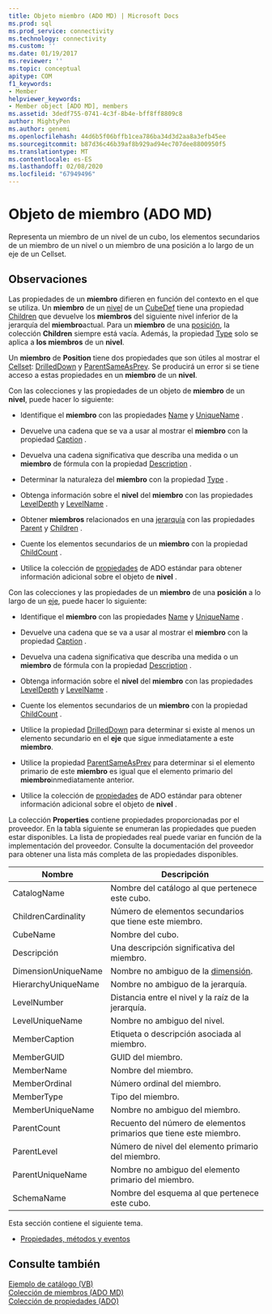 ```yaml
---
title: Objeto miembro (ADO MD) | Microsoft Docs
ms.prod: sql
ms.prod_service: connectivity
ms.technology: connectivity
ms.custom: ''
ms.date: 01/19/2017
ms.reviewer: ''
ms.topic: conceptual
apitype: COM
f1_keywords:
- Member
helpviewer_keywords:
- Member object [ADO MD], members
ms.assetid: 3dedf755-0741-4c3f-8b4e-bff8ff8809c8
author: MightyPen
ms.author: genemi
ms.openlocfilehash: 44d6b5f06bffb1cea786ba34d3d2aa8a3efb45ee
ms.sourcegitcommit: b87d36c46b39af8b929ad94ec707dee8800950f5
ms.translationtype: MT
ms.contentlocale: es-ES
ms.lasthandoff: 02/08/2020
ms.locfileid: "67949496"
---
```

# <a name="member-object-ado-md"></a>Objeto de miembro (ADO MD)
Representa un miembro de un nivel de un cubo, los elementos secundarios de un miembro de un nivel o un miembro de una posición a lo largo de un eje de un Cellset.  
  
## <a name="remarks"></a>Observaciones  
 Las propiedades de un **miembro** difieren en función del contexto en el que se utiliza. Un **miembro** de un [nivel](../../../ado/reference/ado-md-api/level-object-ado-md.md) de un [CubeDef](../../../ado/reference/ado-md-api/cubedef-object-ado-md.md) tiene una propiedad [Children](../../../ado/reference/ado-md-api/children-property-ado-md.md) que devuelve los **miembros** del siguiente nivel inferior de la jerarquía del **miembro**actual. Para un **miembro** de una [posición](../../../ado/reference/ado-md-api/position-object-ado-md.md), la colección **Children** siempre está vacía. Además, la propiedad [Type](../../../ado/reference/ado-md-api/type-property-ado-md.md) solo se aplica a **los miembros** de un **nivel**.  
  
 Un **miembro** de **Position** tiene dos propiedades que son útiles al mostrar el [Cellset](../../../ado/reference/ado-md-api/cellset-object-ado-md.md): [DrilledDown](../../../ado/reference/ado-md-api/drilleddown-property-ado-md.md) y [ParentSameAsPrev](../../../ado/reference/ado-md-api/parentsameasprev-property-ado-md.md). Se producirá un error si se tiene acceso a estas propiedades en un **miembro** de un **nivel**.  
  
 Con las colecciones y las propiedades de un objeto de **miembro** de un **nivel**, puede hacer lo siguiente:  
  
-   Identifique el **miembro** con las propiedades [Name](../../../ado/reference/ado-md-api/name-property-ado-md.md) y [UniqueName](../../../ado/reference/ado-md-api/uniquename-property-ado-md.md) .  
  
-   Devuelve una cadena que se va a usar al mostrar el **miembro** con la propiedad [Caption](../../../ado/reference/ado-md-api/caption-property-ado-md.md) .  
  
-   Devuelva una cadena significativa que describa una medida o un **miembro** de fórmula con la propiedad [Description](../../../ado/reference/ado-md-api/description-property-ado-md.md) .  
  
-   Determinar la naturaleza del **miembro** con la propiedad [Type](../../../ado/reference/ado-md-api/type-property-ado-md.md) .  
  
-   Obtenga información sobre el **nivel** del **miembro** con las propiedades [LevelDepth](../../../ado/reference/ado-md-api/leveldepth-property-ado-md.md) y [LevelName](../../../ado/reference/ado-md-api/levelname-property-ado-md.md) .  
  
-   Obtener **miembros** relacionados en una [jerarquía](../../../ado/reference/ado-md-api/hierarchy-object-ado-md.md) con las propiedades [Parent](../../../ado/reference/ado-md-api/parent-property-ado-md.md) y [Children](../../../ado/reference/ado-md-api/children-property-ado-md.md) .  
  
-   Cuente los elementos secundarios de un **miembro** con la propiedad [ChildCount](../../../ado/reference/ado-md-api/childcount-property-ado-md.md) .  
  
-   Utilice la colección de [propiedades](../../../ado/reference/ado-api/properties-collection-ado.md) de ADO estándar para obtener información adicional sobre el objeto de **nivel** .  
  
 Con las colecciones y las propiedades de un **miembro** de una **posición** a lo largo de un [eje](../../../ado/reference/ado-md-api/axis-object-ado-md.md), puede hacer lo siguiente:  
  
-   Identifique el **miembro** con las propiedades [Name](../../../ado/reference/ado-md-api/name-property-ado-md.md) y [UniqueName](../../../ado/reference/ado-md-api/uniquename-property-ado-md.md) .  
  
-   Devuelve una cadena que se va a usar al mostrar el **miembro** con la propiedad [Caption](../../../ado/reference/ado-md-api/caption-property-ado-md.md) .  
  
-   Devuelva una cadena significativa que describa una medida o un **miembro** de fórmula con la propiedad [Description](../../../ado/reference/ado-md-api/description-property-ado-md.md) .  
  
-   Obtenga información sobre el **nivel** del **miembro** con las propiedades [LevelDepth](../../../ado/reference/ado-md-api/leveldepth-property-ado-md.md) y [LevelName](../../../ado/reference/ado-md-api/levelname-property-ado-md.md) .  
  
-   Cuente los elementos secundarios de un **miembro** con la propiedad [ChildCount](../../../ado/reference/ado-md-api/childcount-property-ado-md.md) .  
  
-   Utilice la propiedad [DrilledDown](../../../ado/reference/ado-md-api/drilleddown-property-ado-md.md) para determinar si existe al menos un elemento secundario en el **eje** que sigue inmediatamente a este **miembro**.  
  
-   Utilice la propiedad [ParentSameAsPrev](../../../ado/reference/ado-md-api/parentsameasprev-property-ado-md.md) para determinar si el elemento primario de este **miembro** es igual que el elemento primario del **miembro**inmediatamente anterior.  
  
-   Utilice la colección de [propiedades](../../../ado/reference/ado-api/properties-collection-ado.md) de ADO estándar para obtener información adicional sobre el objeto de **nivel** .  
  
 La colección **Properties** contiene propiedades proporcionadas por el proveedor. En la tabla siguiente se enumeran las propiedades que pueden estar disponibles. La lista de propiedades real puede variar en función de la implementación del proveedor. Consulte la documentación del proveedor para obtener una lista más completa de las propiedades disponibles.  
  
|Nombre|Descripción|  
|----------|-----------------|  
|CatalogName|Nombre del catálogo al que pertenece este cubo.|  
|ChildrenCardinality|Número de elementos secundarios que tiene este miembro.|  
|CubeName|Nombre del cubo.|  
|Descripción|Una descripción significativa del miembro.|  
|DimensionUniqueName|Nombre no ambiguo de la [dimensión](../../../ado/reference/ado-md-api/dimension-object-ado-md.md).|  
|HierarchyUniqueName|Nombre no ambiguo de la jerarquía.|  
|LevelNumber|Distancia entre el nivel y la raíz de la jerarquía.|  
|LevelUniqueName|Nombre no ambiguo del nivel.|  
|MemberCaption|Etiqueta o descripción asociada al miembro.|  
|MemberGUID|GUID del miembro.|  
|MemberName|Nombre del miembro.|  
|MemberOrdinal|Número ordinal del miembro.|  
|MemberType|Tipo del miembro.|  
|MemberUniqueName|Nombre no ambiguo del miembro.|  
|ParentCount|Recuento del número de elementos primarios que tiene este miembro.|  
|ParentLevel|Número de nivel del elemento primario del miembro.|  
|ParentUniqueName|Nombre no ambiguo del elemento primario del miembro.|  
|SchemaName|Nombre del esquema al que pertenece este cubo.|  
  
 Esta sección contiene el siguiente tema.  
  
-   [Propiedades, métodos y eventos](../../../ado/reference/ado-md-api/member-object-properties-methods-and-events.md)  
  
## <a name="see-also"></a>Consulte también  
 [Ejemplo de catálogo (VB)](../../../ado/reference/ado-md-api/catalog-example-vb.md)   
 [Colección de miembros (ADO MD)](../../../ado/reference/ado-md-api/members-collection-ado-md.md)   
 [Colección de propiedades (ADO)](../../../ado/reference/ado-api/properties-collection-ado.md)
